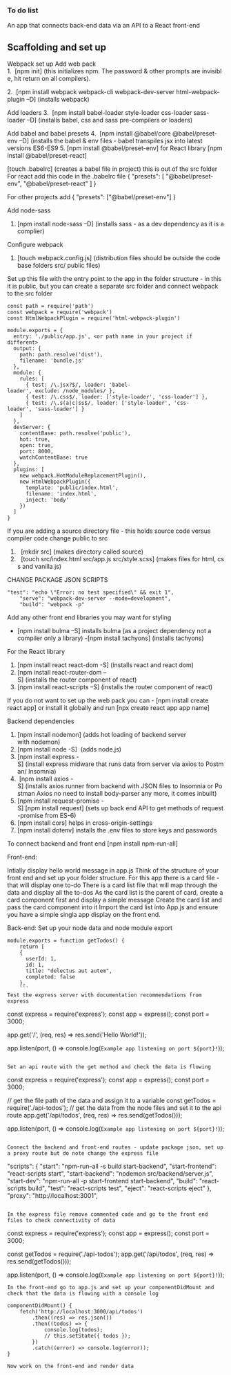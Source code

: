 ### To do list 

An app that connects back-end data via an API to a React front-end

## Scaffolding and set up

Webpack set up 
Add web pack 
1.  [npm init] (this initializes npm. The password & other prompts are invisible, hit return on all compilers).  

2.  [npm install webpack webpack-cli webpack-dev-server html-webpack-plugin –D] (installs webpack) 

Add loaders
3.  [npm install babel-loader style-loader css-loader sass-loader –D] (installs babel, css and sass pre-compilers or loaders)

Add babel and babel presets
4.  [npm install @babel/core @babel/preset-env –D] (installs the babel & env files - babel transpiles jsx into latest versions ES6-ES9
5. [npm install @babel/preset-env] for React library [npm install @babel/preset-react]

[touch .babelrc] (creates a babel file in project) this is out of the src folder
For react add this code in the .babelrc file
{
  "presets": [
    "@babel/preset-env",
    "@babel/preset-react"
  ]
}

For other projects add
{
  "presets": ["@babel/preset-env"]
}

Add node-sass
1. [npm install node-sass –D] (installs sass - as a dev dependency as it is a complier)

Configure webpack
1. [touch webpack.config.js] (distribution files should be outside the code base folders src/ public files)

Set up this file with the entry point to the app in the folder structure - in this it is public, but you can create a separate src folder and connect webpack to the src folder

```
const path = require('path')
const webpack = require('webpack')
const HtmlWebpackPlugin = require('html-webpack-plugin')

module.exports = {
  entry: './public/app.js', <or path name in your project if different>
  output: {
    path: path.resolve('dist'),
    filename: 'bundle.js'
  },
  module: {
    rules: [
      { test: /\.jsx?$/, loader: 'babel-loader', exclude: /node_modules/ },
      { test: /\.css$/, loader: ['style-loader', 'css-loader'] },
      { test: /\.s(a|c)ss$/, loader: ['style-loader', 'css-loader', 'sass-loader'] }
    ]
  },
  devServer: {
    contentBase: path.resolve('public'),
    hot: true,
    open: true,
    port: 8000,
    watchContentBase: true
  },
  plugins: [
    new webpack.HotModuleReplacementPlugin(),
    new HtmlWebpackPlugin({
      template: 'public/index.html',
      filename: 'index.html',
      inject: 'body'
    })
  ]
}
```

If you are adding a source directory file - this holds source code versus compiler code change public to src
1.   [mkdir src] (makes directory called source)
2.   [touch src/index.html src/app.js src/style.scss] (makes files for html, css and vanilla js) 

CHANGE PACKAGE JSON SCRIPTS
```
"test": "echo \"Error: no test specified\" && exit 1",
    "serve": "webpack-dev-server --mode=development",
    "build": "webpack -p"
```

Add any other front end libraries you may want for styling

- [npm install bulma –S] installs bulma (as a project dependency not a compiler only a library)
-[npm install tachyons] (installs tachyons)

For the React library
1. [npm install react react-dom -S] (installs react and react dom)
2. [npm install react-router-dom –S] (installs the router component of react)
3. [npm install react-scripts –S] (installs the router component of react) 

If you do not want to set up the web pack you can - [npm install create react app] or install it globally and run [npx create react app app name]

Backend dependencies
1. [npm install nodemon] (adds hot loading of backend server with nodemon)
2. [npm install node -S]  (adds node.js)
3. [npm install express -S] (install express midware that runs data from server via axios to Postman/ Insomnia)
4.  [npm install axios -S] (installs axios runner from backend with JSON files to Insomnia or Postman Axios no need to install body-parser any more, it comes inbuilt)
5. [npm install request-promise -S] [npm install request] (sets up back end API to get methods of request-promise from ES-6)
6. [npm install cors] helps in cross-origin-settings
7. [npm install dotenv] installs the .env files to store keys and passwords

To connect backend and front end
[npm install npm-run-all]

Front-end:

Intially display hello world message in app.js
Think of the structure of your front end and set up your folder structure.
For this app there is a card file - that will display one to-do
There is a card list file that will map through the data and display all the to-dos
As the card list is the parent of card, create a card component first and display a simple message
Create the card list and pass the card component into it
Import the card list into App.js and ensure you have a simple singla app display on the front end.

Back-end:
Set up your node data and node module export
```
module.exports = function getTodos() {
	return [
    {
      userId: 1,
      id: 1,
      title: "delectus aut autem",
      completed: false
    },
    ```
Test the express server with documentation recommendations from express
```
const express = require('express');
const app = express();
const port = 3000;

app.get('/', (req, res) => res.send('Hello World!'));

app.listen(port, () => console.log(`Example app listening on port ${port}!`));
```

Set an api route with the get method and check the data is flowing

```
const express = require('express');
const app = express();
const port = 3000;

// get the file path of the data and assign it to a variable
const getTodos = require('./api-todos');
// get the data from the node files and set it to the api route
app.get('/api/todos', (req, res) => res.send(getTodos()));

app.listen(port, () => console.log(`Example app listening on port ${port}!`));
```

Connect the backend and front-end routes - update package json, set up a proxy route but do note change the express file 

```
"scripts": {
		"start": "npm-run-all -s build start-backend",
		"start-frontend": "react-scripts start",
		"start-backend": "nodemon src/backend/server.js",
		"start-dev": "npm-run-all -p start-frontend start-backend",
		"build": "react-scripts build",
		"test": "react-scripts test",
		"eject": "react-scripts eject"
	},
	"proxy": "http://localhost:3001",
  ```

In the express file remove commented code and go to the front end files to check connectivity of data

```
const express = require('express');
const app = express();
const port = 3000;

const getTodos = require('./api-todos');
app.get('/api/todos', (req, res) => res.send(getTodos()));

app.listen(port, () => console.log(`Example app listening on port ${port}!`));

```
In the front-end go to app.js and set up your componentDidMount and check that the data is flowing with a console log

```
	componentDidMount() {
		fetch('http://localhost:3000/api/todos')
			.then((res) => res.json())
			.then((todos) => {
				console.log(todos);
				// this.setState({ todos });
			})
			.catch((error) => console.log(error));
	}
```
Now work on the front-end and render data